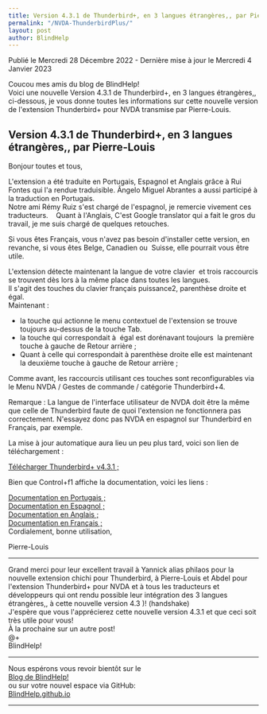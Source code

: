 ```yaml
---
title: Version 4.3.1 de Thunderbird+, en 3 langues étrangères,, par Pierre-Louis
permalink: "/NVDA-ThunderbirdPlus/"
layout: post
author: BlindHelp
---
```


<footer>Publié le Mercredi 28 Décembre 2022 - Dernière mise à jour le Mercredi 4 Janvier 2023</footer>

Coucou mes amis du blog de BlindHelp!    
Voici une nouvelle Version 4.3.1 de Thunderbird+, en 3 langues étrangères,, ci-dessous, je vous donne toutes les informations sur cette nouvelle version de l'extension Thunderbird+ pour NVDA transmise par Pierre-Louis.    

## Version 4.3.1 de Thunderbird+, en 3 langues étrangères,, par Pierre-Louis

Bonjour toutes et tous,    

L'extension a été traduite en Portugais, Espagnol et Anglais grâce à Rui Fontes qui l'a rendue traduisible. Ângelo Miguel Abrantes a aussi participé à la traduction en Portugais.    
Notre ami Rémy Ruiz s'est chargé de l'espagnol, je remercie vivement ces traducteurs.    Quant à l'Anglais, C'est Google translator qui a fait le gros du travail, je me suis chargé de quelques retouches.    

Si vous êtes Français, vous n'avez pas besoin d'installer cette version, en revanche, si vous êtes Belge, Canadien ou  Suisse, elle pourrait vous être utile.    

L'extension détecte maintenant la langue de votre clavier  et trois raccourcis se trouvent dès lors à la même place dans toutes les langues.    
Il s'agit des touches du clavier français puissance2, parenthèse droite et égal.    
Maintenant :    


* la touche qui actionne le menu contextuel de l'extension se trouve toujours au-dessus de la touche Tab.
* la touche qui correspondait à  égal est dorénavant toujours  la première touche à gauche de Retour arrière ;
* Quant à celle qui correspondait à parenthèse droite elle est maintenant la deuxième touche à gauche de Retour arrière ;


Comme avant, les raccourcis utilisant ces touches sont reconfigurables via le Menu NVDA / Gestes de commande / catégorie Thunderbird+4.    

Remarque : La langue de l'interface utilisateur de NVDA doit être la même que celle de Thunderbird faute de quoi l'extension ne fonctionnera pas correctement. N'essayez donc pas NVDA en espagnol sur Thunderbird en Français, par exemple.    

La mise à jour automatique aura lieu un peu plus tard, voici son lien de téléchargement :    

[Télécharger Thunderbird+ v4.3.1 ;](http://www.rptools.org/?p=8610)


Bien que Control+f1 affiche la documentation, voici les liens :    

[Documentation en Portugais ;](http://www.rptools.org/Outils-DV/NVDA-ThunderbirdPlus-pt.html)    
[Documentation en Espagnol ;](http://www.rptools.org/Outils-DV/NVDA-ThunderbirdPlus-es.html)    
[Documentation en Anglais ;](http://www.rptools.org/Outils-DV/NVDA-ThunderbirdPlus-en.html)    
[Documentation en Français ;](http://www.rptools.org/Outils-DV/NVDA-ThunderbirdPlus.html)    
Cordialement, bonne utilisation,    

Pierre-Louis    

---

Grand merci pour leur excellent travail à Yannick alias philaos pour la nouvelle extension chichi pour Thunderbird, à Pierre-Louis et Abdel pour l'extension Thunderbird+ pour NVDA et à tous les traducteurs et développeurs qui ont rendu possible leur intégration des 3 langues étrangères,, à cette nouvelle version 4.3 )! (handshake)    
J'espère que vous l'apprécierez cette nouvelle version 4.3.1 et que ceci  soit très utile pour vous!    
À la prochaine sur un autre post!     
@+    
BlindHelp!    

---

Nous espérons vous revoir bientôt sur le      
[Blog de BlindHelp!](http://blindhelp.blogspot.fr/)                    
ou sur  votre nouvel espace via GitHub:                     
[BlindHelp.github.io](https://blindhelp.github.io)                    

---
